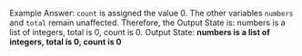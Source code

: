 Example Answer:
`count` is assigned the value 0. The other variables `numbers` and `total` remain unaffected. Therefore, the Output State is: numbers is a list of integers, total is 0, count is 0.
Output State: **numbers is a list of integers, total is 0, count is 0**